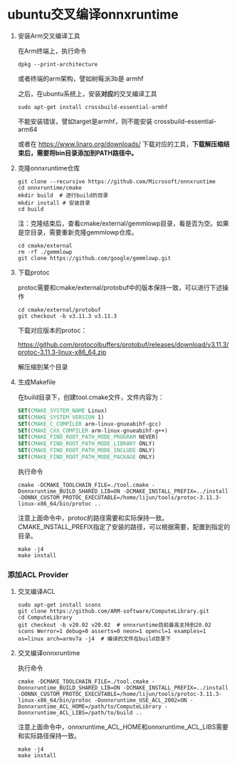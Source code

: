 # ubuntu交叉编译onnxruntime

1. 安装Arm交叉编译工具

   在Arm终端上，执行命令

   ```shell
   dpkg --print-architecture
   ```

   或者终端的arm架构，譬如树莓派3b是 armhf

   之后，在ubuntu系统上，安装**对应**的交叉编译工具

   ```shell
   sudo apt-get install crossbuild-essential-armhf
   ```

   不能安装错误，譬如target是armhf，则不能安装 crossbuild-essential-arm64

   或者在 https://www.linaro.org/downloads/ 下载对应的工具，**下载解压缩结束后，需要将bin目录添加到PATH路径中。**

2. 克隆onnxruntime仓库

   ```shell
   git clone --recursive https://github.com/Microsoft/onnxruntime
   cd onnxruntime/cmake
   mkdir build  # 进行build的目录
   mkdir install # 安装目录
   cd build
   ```

   注：克隆结束后，查看cmake/external/gemmlowp目录，看是否为空。如果是空目录，需要重新克隆gemmlowp仓库。

   ```shell
   cd cmake/external
   rm -rf ./gemmlowp
   git clone https://github.com/google/gemmlowp.git
   ```

3. 下载protoc

   protoc需要和cmake/external/protobuf中的版本保持一致，可以进行下述操作

   ```shell
   cd cmake/external/protobuf
   git checkout -b v3.11.3 v3.11.3
   ```

   下载对应版本的protoc：

    https://github.com/protocolbuffers/protobuf/releases/download/v3.11.3/protoc-3.11.3-linux-x86_64.zip

   解压缩到某个目录

4. 生成Makefile

   在build目录下，创建tool.cmake文件，文件内容为：

   ```cmake
   SET(CMAKE_SYSTEM_NAME Linux)
   SET(CMAKE_SYSTEM_VERSION 1)
   SET(CMAKE_C_COMPILER arm-linux-gnueabihf-gcc)
   SET(CMAKE_CXX_COMPILER arm-linux-gnueabihf-g++)
   SET(CMAKE_FIND_ROOT_PATH_MODE_PROGRAM NEVER)
   SET(CMAKE_FIND_ROOT_PATH_MODE_LIBRARY ONLY)
   SET(CMAKE_FIND_ROOT_PATH_MODE_INCLUDE ONLY)
   SET(CMAKE_FIND_ROOT_PATH_MODE_PACKAGE ONLY)
   ```

   执行命令

   ```shell
   cmake -DCMAKE_TOOLCHAIN_FILE=./tool.cmake -Donnxruntime_BUILD_SHARED_LIB=ON -DCMAKE_INSTALL_PREFIX=../install -DONNX_CUSTOM_PROTOC_EXECUTABLE=/home/lijun/tools/protoc-3.11.3-linux-x86_64/bin/protoc ..
   ```

   注意上面命令中，protoc的路径需要和实际保持一致。CMAKE_INSTALL_PREFIX指定了安装的路径，可以根据需要，配置到指定的目录。

   ```shell
   make -j4
   make install
   ```


### 添加ACL Provider

1. 交叉编译ACL

   ```shell
   sudo apt-get install scons
   git clone https://github.com/ARM-software/ComputeLibrary.git
   cd ComputeLibrary
   git checkout -b v20.02 v20.02  # onnxruntime目前最高支持到20.02
   scons Werror=1 debug=0 asserts=0 neon=1 opencl=1 examples=1 os=linux arch=armv7a -j4  # 编译的文件在build目录下
   ```

2. 交叉编译onnxruntime

   执行命令

   ```shell
   cmake -DCMAKE_TOOLCHAIN_FILE=./tool.cmake -Donnxruntime_BUILD_SHARED_LIB=ON -DCMAKE_INSTALL_PREFIX=../install -DONNX_CUSTOM_PROTOC_EXECUTABLE=/home/lijun/tools/protoc-3.11.3-linux-x86_64/bin/protoc -Donnxruntime_USE_ACL_2002=ON -Donnxruntime_ACL_HOME=/path/to/ComputeLibrary -Donnxruntime_ACL_LIBS=/path/to/build ..
   ```

   注意上面命令中，onnxruntime_ACL_HOME和onnxruntime_ACL_LIBS需要和实际路径保持一致。

   ```shell
   make -j4
   make install
   ```

   

